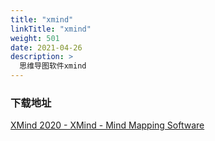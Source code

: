 ```yaml
---
title: "xmind"
linkTitle: "xmind"
weight: 501
date: 2021-04-26
description: >
  思维导图软件xmind
---
```


### 下载地址

[XMind 2020 - XMind - Mind Mapping Software](https://www.xmind.net/xmind2020/)







